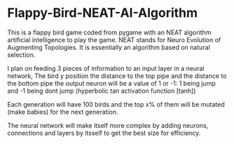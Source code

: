 # Flappy-Bird-NEAT-AI-Algorithm


This is a flappy bird game coded from pygame with an NEAT
algorithm artificial intelligence to play the game.
NEAT stands for Neuro Evolution of Augmenting Topologies.
It is essentially an algorithm based on natural selection.

I plan on feeding 3 pieces of information
to an input layer in a neural network, The bird y position
the distance to the top pipe and the distance to the bottom pipe
the output neuron will be a value of 1 or -1: 1 being jump and
 -1 being dont jump (hyperbolic tan activation function [tanh])

 Each generation will have 100 birds and the top x% of them will
 be mutated (make babies) for the next generation.

 The neural network will make itself more complex by adding 
 neurons, connections and layers by itsself to get the best 
 size for efficiency.
